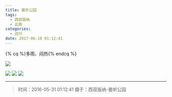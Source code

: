 ```yaml
---
title: 曼听公园
tags:
  - 西双版纳
  - 云南
categories:
  - 远行
date: 2017-06-10 01:12:41
---
```


{% cq %}多雨、闷热{% endcq %}

![](/images/Photography/Manting-Park_1.jpg)

<!-- more -->

![](/images/Photography/Manting-Park_2.jpg)
![](/images/Photography/Manting-Park_3.jpg)
![](/images/Photography/Manting-Park_4.jpg)

---

> 时间：2016-05-31 01:12:41
> 摄于：西双版纳-曼听公园